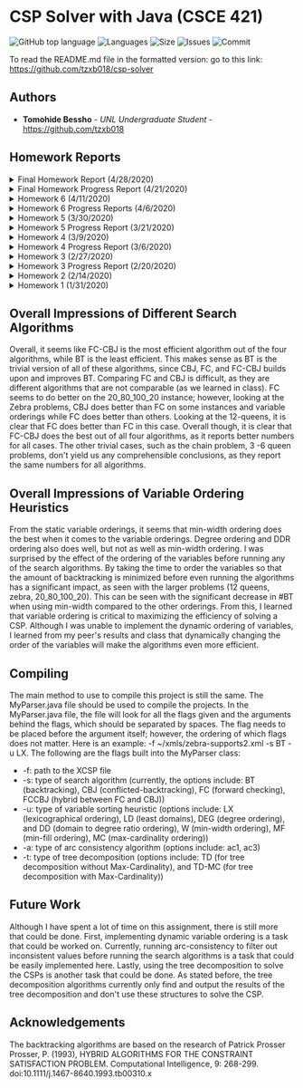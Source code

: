 # CSP Solver with Java (CSCE 421)
![GitHub top language](https://img.shields.io/github/languages/top/tzxb018/csp-solver?style=plastic)
![Languages](https://img.shields.io/github/languages/count/tzxb018/csp-solver?style=plastic)
![Size](https://img.shields.io/github/repo-size/tzxb018/csp-solver?style=plastic)
![Issues](https://img.shields.io/github/issues/tzxb018/csp-solver?style=plastic)
![Commit](https://img.shields.io/github/commit-activity/m/tzxb018/csp-solver?style=plastic)

To read the README.md file in the formatted version: go to this link: https://github.com/tzxb018/csp-solver

## Authors

- **Tomohide Bessho** - _UNL Undergraduate Student_ - https://github.com/tzxb018

## Homework Reports

<details><summary>Final Homework Report (4/28/2020) </summary>

### Overview

For my final project, I chose to create a tree decomposition of the CSP and to determine whether it was necessary to run the max-cardinality algorithm before running the max-clique algorithm. From class, we learned that the trees decomposed from this process can be used to efficiently find the solutions to the CSP in a backtrack-free manner. To create these decompositions, I first need to manifest the CSP into a graph with vertices and edges. To do this, each variable is represented as a vertex in the graph and every binary constraint is represented as an edge. The unary constraints are excluded from this graph, as they would not create an edge in the graph. For every edge, the two vertices of the edge are the two variables in the corresponding scope of the constraint. 

Once this was accomplished, the next task was to implement the min-fill heuristic to triangulate the graph. Not only does the min-fill algorithm put the variables in the perfect elimination ordering (PEO), but it also adds in edges to the graph to make sure that the graph is triangulated in a manner that minimizes the number of edges filled in. 

With the graph triangulated, the next task was to implement the max-cardinality ordering. This algorithm also returns the variables in a PEO. The reason I implemented max-cardinality was to determine whether a triangulated graph already in PEO needed to be put through the max-cardinality algorithm to return a joining tree. 

With the two algorithms for getting a PEO established, the next task was to implement the max-clique algorithm. This algorithm takes the variable in the PEO and returns the clusters with the largest amount of variables in each cluster. 

Lastly, I then implemented the joining tree algorithm to get the desired tree decomposition structure of the CSP. The joining tree takes all the max-cliques from before, finds the most optimal tree structure so that all the clusters are connected. 

### Pseudocodes 

In this section, I have outlined all the pseudocodes I have used in this assignment. The minfill algorithm has a total of 3 algorithms, where Algorithm 1 is defined as the main function and Algorithm 2 and 3 are used as helper functions for Algorithm 1. Similarly, the Component Classifier Algorithm uses a helper function defined as DFS(v) that the main function utilizes to run DFS (depth-first search) from a vertex. 

#### Minfill Algorithm [Kjærulff, 1990]
![minfill](minfill1.png)
![minfill](minfill2.png)

#### Max-Cardinality Algorithm [Tarjan and Yannakakis, 1984]
![maxcard](maxcard.png)

#### Max-Clique Algorithm [Golumbic, 1980]

![maxclique](maxclique.png)

#### Joint Tree Algorithm [Dechter, 2003a]
![jointree](jointree.png)

#### Component Classifier Algorithm [Hopcroft, 1973]
```
PROGRAM Component Classifier:
  Mark all variables as unvisited
  FOR every variable 'v':
    IF variable has not been visited yet:
      NEW component
      RUN DFS(v) starting at this variable
      ADD all variables visited during DFS to component
  
  DFS(v)
    Mark 'v' as visited
    Add 'v' to the new component
    For every neighbor 'n' of 'v':
      IF 'n' has not been visisted:
        DFS(n)
END.
```
### Compiling

To run the tree decomposition, only the file name flag and the method of tree decomposition needs to be inputted in the arguments. For example, the following is how one can run tree decomposition: -f <path/to/file.xml> -t TD (see more details in the compiling section down below). 

### Experimental Method

To determine whether max-cardinality was necessary, I ran two simulations, one where the ordering from min-fill is used in the max-clique, which is then used in the joining tree algorithm, and the second that takes the ordering from max-cardinality after running min-fill and using that ordering in max-clique to build the joining tree. These two methods were then tested on both the CSPs we have been using for class assignments and some benchmark problems from the 2008 CSP Competition (https://cse.unl.edu/~consystlab/resources/CPAI08benchmarkstats.html).

### Problems Encountered

Before starting this project, I had not properly assigned the neighbors of all the variables. Instead of adding the edge for each constraint linearly, I was going through each variable, checking which constraint's had the variable in the scope to determine the edges of the graph. This created a lot of value/reference errors and also didn't find all the edges. Whenever I needed to find a neighbor of a neighbor of a vertex, it would return empty. To fix this, I went through each constraint and added the two variables in the scope as neighbors of one another. A simple fix integral to the continuation of this project. 

When first implementing min-fill, when taking the vertex out of the graph, I was not properly taking out the edges incident to the removed vertex. With this, whenever the min-fill algorithm searched for the neighbors of the certain edge, if the edges incident to the vertex removed were not also taken out, it would detect the removed vertex as a neighbor, causing an error in the algorithm.

The last major error I encountered was not considering disconnected graphs. Both the algorithms and I assumed that the graph being passed in was connected; however, this will result in some wonky and inaccurate results when trying to build the tree. To fix this, I implemented a simple DFS algorithm that would 'visit' all the nodes in a component, and run the tree decomposition algorithms for each component. In the case where the graph was initially connected, this step doesn't affect the results. 

### Evaluation and Conclusion

The number of edges filled in by min-fill, the number of maximal cliques returned from the max-clique algorithm, the treewidth (size of the largest clique - 1), and the largest number of variables in the separators of the joining tree. The basic CSPs from our class assignments as well as some benchmark problems were tested and their data from this evaluation method was then put into an excel sheet (found in /csp-solver/Output Excel Files/Bessho-TreeDecomp-Results-Updated.xlsx). In addition, the number of variables, edges, and the density of the problem was reported as well.

When running the two different methods, the results of all 4 of these categories of data showed that there is *no difference* between running minfill and going directly to max-clique and running both min-fill and max-cardinality before going to max-clique. To see this, I created a column called Match? (Column P of Sheet 'Benchmark Problems') that returns true if the values in each column for running tree decomposition without max-cardinality match every value in the columns for running tree decomposition with max-cardinality. From all the problems I ran, this column has been calculated to be true, meaning their results are all the same regardless of running max-cardinality or not. 

The error column (column T) compares my results with those in the 2008 site's results. There are some cases where the separator or the treewidth is off by 1 or 2 (please look at notes below regarding these minimal errors). 

#### Important Notes Regarding Results

The results I obtained from the Benchmark had incorrectly calculated the treewidth. Instead of calculating the treewidth by finding the size of the largest clique and subtracting 1, they simply reported the treewidth to be the size of the largest clique. Also, some of the results from the 2008 site doesn't match the Stampede database (http://consystlab.unl.edu/benchmarks/); however, in the cases where my results do not match the 2008 site, my results match with the Stampede's database exactly. 

### Future Work 

Although this program sucessfully decomposes the CSP into a tree, it still doesn't acutally solve the CSP. Thus, using the tree decomposition to solve the CSPs is another task that could be done. As stated before, the tree decomposition algorithms currently only find and output the results of the tree decomposition and don't use these structures to solve the CSP. By solving a subproblem of the CSP in each cluster and taking advantage of the tree strucutre to prevent backtracking during search, the CSP could be solved much more efficiently than the previous search algorithms, such as BT, CBJ, FC, etc. 

### Citations
Hopcroft, J.; Tarjan, R. (1973), "Algorithm 447: efficient algorithms for graph manipulation", Communications of the ACM, 16 (6): 372–378.

Martin C. Golumbic. Algorithmic Graph Theory and Perfect Graphs. Academic Press Inc., New York, NY, 1980.

Rina Dechter. Constraint Processing. Morgan Kaufmann, 2003.	

Robert Endre Tarjan and Mihalis Yannakakis. Simple Linear-Time Algorithms to Test Chordality of Graphs, Test Acyclicity of Hyper- graphs, and Selectively Reduce Acyclic Hypergraphs. SIAM Journal on Computing, 13(3):566–579, 1984.

U. Kjærulff. Triagulation of Graphs - Algorithms Giving Small Total State Space. Research Report R-90-09, Aalborg University, Denmark, 1990.

</p>
</details>
<details><summary>Final Homework Progress Report (4/21/2020) </summary>

### Overview

For my final project, I chose to do the tree decomposition project. The goal of this project is to generate a tree decomposition and compute the treewidth of the given CSPs. In each CSP, a graph can be drawn with the given variables and constraints. Each variable is represented as a vertex in the graph and every binary constraint is represented as an edge. For every edge, the two endpoints are the two variables in the scope of the constraint. For this project, five main tasks need to be completed: 

- Implement the min-fill heuristic to triangulate a graph 
- Implement the Max Cardinality Ordering to get a PEO (or use the PEO provided by the min-fill heuristic)
- Implement the Max-Clique Algorithm for computing the maximal cliques
- Using the max-cliques, build the joining tree 
- Evaluation on binary CSPs, report: (1) number of minfills, (2) number of max cliques, (3) size of the largest clique, and (4) the largest number of variables in separators 

As of now, I have successfully implemented the min-fill heuristic and have also implemented the Max Cardinality Ordering. I have tested all the example CSPs and compared the orderings to those of the previous year's work, and my results have matched exactly to those of the previous year's work. My next goal is to work on implementing the Max-Clique Algorithm; however, I am having some trouble understanding the algorithm. I will work with Dr. Choueiry to understand how this works and how to correctly implement this. 

</details>
<details><summary>Homework 6 (4/11/2020) </summary>

### Overview

For this assignment, I implemented FC-CBJ by using the existing data structures and methods from FC and CBJ. I modified the FC_label and FC_unlabel functions to keep modularity. I also reused the same BCSSP framework I have been using them for the past assignments to implement FC-CBJ as well. I made sure to implement min-width ordering for bonus credit and compared the results from running FC and FC-CBJ for all the instances in the 17d problems. 

### New and Updated Directories

- /src/csp/Search/SetFunctions.java: I updated this script to have more set functions for the different data structures in FC and CBJ. Since FC used stacks and CBJ used Linked Lists, I had to incorporate those two different data structures to output the correct data set for the algorithm to use.
- /src/csp/Search/SearchTypes.java: I implemented static min-width ordering for ordering the variables before running the search algorithms.
- /src/csp/Search/SearchAlgorithms.java: I added FC-CBJ by modifying the existing code for FC to use the data structures and logic from CBJ if FC-CBJ is called.
- /src/csp/MyParser.java: I added three new ways to compile the code. This is strictly for debugging and outputting the results for the excel files. The code still compiles the same way as it has before.

### Impressions between FC and FC-CBJ (also found in the excel file)

For this analysis, I chose to use width ordering as my variable ordering, as it seemed to be the most efficient compared to the other static orderings. Looking at the data, it is clear that FC-CBJ is more efficient than FC. The #CC, #NV, #CPU time are all lower with FC-CBJ than FC alone. This makes sense, as FC-CBJ builds upon and improves FC by keeping track of the previous conflicts made. By using this data, FC-CBJ prevents from doing any extra backtracking FC does alone, making it more efficient. Thus, there are lower #BT with FC-CBJ compared to FC. 

</p>
</details>

<details><summary>Homework 6 Progress Reports (4/6/2020) </summary>

### Overview

This assignment has me implementing FC-CBJ by using the existing data structures and methods used in FC and CBJ. As of now, I have implemented the pseudocode from the paper and am now working on fixing out some bugs of it. I am currently having issues finding all the solutions and am having trouble finding the correct first solution for the more complex problems (zebra problem). I am also working on implementing the width ordering heuristic.

</p>
</details>
<details><summary>Homework 5 (3/30/2020)</summary>
<p>
  
### Overview

This assignment required me to create and use the data structures to implement forward checking (FC) to find the solutions to the given CSP problems given in an XCSP file. This assignment focused on implementing this different search algorithm into the already implemented BCSSP framework for search.

### Important Notes

I was unable to implement dynamic variable ordering in this assignment. Therefore, I do not have results for that part of the assignment. I also updated the way that the project is compiled. It will still compile the same way as it did previously; however, instead of having the flags be placed in any order, I made it so that it had to be in a certain order (explained in the compile section). This should not affect how the grade checker checks the assignment.

### Impressions

Comparing the results between FC, CBJ, and BT, it is clear that FC is more efficient than BT. However, since FC and CBJ are not comparable, it is hard to distinguish a concrete relationship between the two. From my results, however, I noticed that on average, it seemed that FC was more efficient than CBJ. The ability to filter out inconsistent values before actually assigning them might be quicker in some instances compared to CBJ.

### New and Updated Files/Directories

- I renamed the directory /src/csp/BacktrackSearch to /src/csp/Search because this directory does both backtrack search and forward search
- /src/csp/Search/SearchAlgorithms.java: I added FC into the already existing file. This file now holds the code for all three search types, FC, CBJ, and BT

### Data Structures

- reductions: A map that maps a variable to a stack of stack of integers. Each variable is assigned a stack of stacks that represents the reductions made during FC.
- future_fc: A map that maps a variable to a stack of integers. Each variable is assigned a stack that holds the levels at which the variable checks against another future variable.
- past_fc: Similar to future_fc, except it holds the level of the variables that have been checked in the past.
- assignments_for_fc: A map that holds the assignments of the variables (used in replace of the ArrayList to accommodate for the changing ordering of the variables)
- instantiated_variabes: A stack that holds all the variables that have been instantiated. A stack is used in case FC needs to backtrack. That way, FC can pop off of this stack.
- uninstanted_varaibles: An ArrayList that holds all the future variables.
- solutions: An ArrayList that holds all the solutions found (just for debugging purposes)

</p>
</details>
<details><summary>Homework 5 Progress Report (3/21/2020)</summary>
<p>

### Overview

Mostly, I have been working on the first part of the homework, the noncoding, problems (which I have submitted). I have also outlined the framework of forward checking; however, I have not fully implemented it yet. I have coded most of the functions relating to forward checking illustrated in the paper, I just haven't connected it to the rest of my code yet.

</p>
</details>
<details><summary>Homework 4 (3/9/2020)</summary>
<p>

### Overview

This assignment required me to create and use the data structures to implement a conflicted backtrack search (CBJ) to find the solutions to the given CSP problems given in an XCSP file. This assignment focused on implementing this different search algorithm into the already implemented BCSSP framework for search.

### Impressions

Looking at the results of CBJ compared to BT, it is quite evident that CBJ is much more efficient at finding solutions (or finding that no solution exists) to a CSP. The total number of cc, nv, bt, and CPU time are all less when running CBJ compared to BT for larger problems. Trivial problems, such as 3 queens, will not affect these results since there are minimal conflicts in the CSP. The biggest improvement I saw was when I ran the zebra problem. When running the basic BT, it took a significant amount of time to find all the possible solutions (just 1); however, with CBJ, since it keeps track of all the previous conflicts for each value in the domain of the variable, its ability to find all the solutions (just 1) was much quicker. The ability to keep track of which level each value in the domain of variable conflicts at with another variable when backchecking surprised me, as it was hard to comprehend how keeping track of the deepest level a value conflicted to could improve the performance of backtracking; however, after implementing CBJ, I feel like I have a better grasp on backtracking and how CBJ improves upon it.

### New and Updated Files/Directories

- /src/csp/BacktrackSearch/BacktrackSearch.java: this file has been updated to implement the CBJ algorithm by modifying the already implemented BCSSP framework previously implemented in Homework 3 to use CBJ_Label and CBJ_Unlabel when CBJ is called. It also integrates a new method of finding all solutions by letting the last variable "conflict" with all previous variables.
- /src/csp/BacktrackSearch/LinkedListSetFunctions.java: this file does all the set operations given two sets defined by a Linked List. This is used when finding the union between two sets.

### Data Structures

- conf_set: this data structure is an ArrayList of Linked Lists that holds integers. At each level i (in the ArrayList), the Linked List holds the levels that have been previously conflicted with level i. This structure is used to determine which level to jump to when using CBJ_UNLABEL.
  - The reason I moved away from the typical ArrayList of ArrayList data structures was that conf_set is a data structure that experiences frequent deletions. Although it is possible to do deletions with an ArrayList, I would have to use an iterator to iterate through the ArrayList when deleting items. To work around this, I used a Linked List, which is a data structure that handles deletions easier.

</p>
</details>

<details><summary>Homework 4 Progress Report (3/6/2020)</summary>
<p>
    
This assignment requires me to create and use the data structures to run conflicted backtrack search (CBJ) to find the solutions of the given CSPs. As of now, I am currently still working on implementing the label and unlabel functions for the CBJ. I have the framework of these functions completed; however, I am having trouble with debugging some issues with finding the correct solution. When comparing my results with the past, it seems that 3q, 4q, and 5q match everyone else's results; however, when I get past 6q, my results differ. I know that my function is wrong because when I run the zebra problem, I cannot find a solution. I believe I am struggling with changing the correct conf_sets, as the indices may be inconsistent in between label and unlabel.

</p>
</details>

<details><summary>Homework 3 (2/27/2020)</summary>
<p>

### Overview

This assignment required me to create and use these data structures to run a search to find the solutions to the given CSP problems. Although there are several types of search and hybrids of these searches, this assignment was focused on creating the basic search algorithm called backtracking.

### New and Updated Files/Directories

- /src/csp/BacktrackSearch/: a directory that holds all the .java files related to backtrack search
- /src/csp/BacktrackSearch/BacktrackSearch.java: the file that takes in the problem instance, sorts the variables into the variable-ordering heuristic, and initializes the backtrack search
- /src/csp/BacktrackSearch/BCSSP.java: this file is responsible for running the backtrack search algorithm. In this file, you will find the main algorithm and the functions BT*Label and BT_Unlabel
  */src/csp/MainStructures/: this directory holds all the .java files responsible for holding information/data structures about the CSP problem
  \_/src/csp/MainStructures/MyVariable.java: updated this data structure to be able to find the degree of the current variable with the given constraints (weeds out unary constraints and will normalize the constraints to count the degree correctly)
  \*/src/csp/MyParser.java: updated how the program can take in inputs in the command line (will be explained below)

### Data Structures

- Current_path: this data structure is an ArrayList that holds the MyVariable data structure. The current_path data structure will start with a null pointer at the index 0 (to indicate the top of the tree), and then the variables in sequential order after being sorted by the inputted variable-order heuristic.
- Assignments: this data structure is an Array that holds the current assignments of all the variables. If the variable has not been assigned yet, the assignment for that variable will be initialized as -1.
  </p>
  </details>

<details><summary>Homework 3 Progress Report (2/20/2020)</summary>
 
### Overview
I am currently trying to implement BT or basic backtracking. I have implemented the pseudocode given in the paper; however, I am finding trouble finding the first solution. The algorithm is not correctly backtracking when calling unlabel. I need to double-check how the levels i are being edited in unlabel.
</p>
</details>

<details><summary>Homework 2 (2/14/2020)</summary>
    
### Overview of Homework 2

This assignment was for me to use the data structures made in assignment 1 and implement AC-1 and AC-3 to reduce the domains of all the variables. I made two new classes, one called searchFunctions (I will change this name later) and ACAlgorithms. The search functions have the three main functions needed in the AC algorithms, check, supported, and revised. The check function takes in the argument of two vvps and returns whether the two vvps are supported or conflicted by the constraint shared between them. The supported function takes in a vvp and a variable to check each value of the second variable to see if that variable supports the current vvp. Lastly, the revised function takes in two variables and returns whether there is a domain change or not by running the supported functions for all the values in the first variable's domain.

The AC-1 and AC-3 algorithms use the revised function to determine if there has been a change made within their respective algorithms. The AC-1 uses a static queue that holds all the relations (in both directions) of all the constraints and the problem and runs revised for each relation to see if it can filter out any values in the domains of any of the variables. This will run until there are no more changes can be made in any of the domains of the variables. AC-3 improves upon this by using a dynamic queue that holds only the relations of the constraints that are affected by a domain change. The number of constraint checks, CPU time, fval, isize, fsize, and feffect are displayed after running each algorithm.

The program is run through the MyParser.java class, where it takes in two arguments marked by the flags -f and -a. -f distinguishes which file to run, and -a distinguished which algorithm to run ("ac1" for AC-1 and "ac3" for AC-3). The program then makes a myProblem instance, a data structure that holds all the constraints, variables, and whether it is an extension problem or not, and feeds the myProblem instance into the ACAlgorithms class to run the algorithm.

</p>
</details>

<details><summary>Homework 1 (1/31/2020)</summary>

### Overview of Homework 1

The purpose of this assignment is to parse a CSP XML file and parse it in a readable format. The parser will take in a CSP XML file (done in /src/csp/MyParser.java), parse the data, and format it in a readable way for the user to read. The MyParser.java is considered the driver class and should be run from this script.
The parser class reads in the problem name, all the variables, and the constraints from the XML file and then puts this information in a problem data structure (called /src/csp/MyProblem.java). The MyProblem data structure takes the constraints and variables and fills in the necessary information for the two data structures.
The MyVariable data structure (found in /src/csp/MyVariable.java) holds the name of the variable, the initial domain and current domain, the constraints that use that particular variable, and all of its neighbors. The toString() method was overridden to format the output for the webgrader.
The MyConstraint data structure (found in /src/csp/MyConstraint.java) is a parent class for two children data structures, MyExtensionConstraint and MyIntensionConstraint. As the name says, these hold the information for an extension constraint and an intension constraint, respectively. That way, we can distinguish the difference between the two easily with a type check in the future. It is beneficial to have two different data structures since they require different functionalities and hold different information. Their parent class, MyConstraint, holds the name of the Constraint and the scope of the constraint. The toString() methods for all three classes were also overridden for formatting reasons. A MyFunction data structure was also created (found in /src/csp/MyFunction.java) to hold information for the intension constraints.
The organization and usages of these different data structures should lead to easier access to information needed later when implementing constraint solving algorithms.

</p>
</details>

## Overall Impressions of Different Search Algorithms

Overall, it seems like FC-CBJ is the most efficient algorithm out of the four algorithms, while BT is the least efficient. This makes sense as BT is the trivial version of all of these algorithms, since CBJ, FC, and FC-CBJ builds upon and improves BT. Comparing FC and CBJ is difficult, as they are different algorithms that are not comparable (as we learned in class). FC seems to do better on the 20_80_100_20 instance; however, looking at the Zebra problems, CBJ does better than FC on some instances and variable orderings while FC does better than others. Looking at the 12-queens, it is clear that FC does better than FC in this case. Overall though, it is clear that FC-CBJ does the best out of all four algorithms, as it reports better numbers for all cases. The other trivial cases, such as the chain problem, 3 -6 queen problems, don't yield us any comprehensible conclusions, as they report the same numbers for all algorithms. 

## Overall Impressions of Variable Ordering Heuristics

From the static variable orderings, it seems that min-width ordering does the best when it comes to the variable orderings. Degree ordering and DDR ordering also does well, but not as well as min-width ordering. I was surprised by the effect of the ordering of the variables before running any of the search algorithms. By taking the time to order the variables so that the amount of backtracking is minimized before even running the algorithms has a significant impact, as seen with the larger problems (12 queens, zebra, 20_80_100_20). This can be seen with the significant decrease in #BT when using min-width compared to the other orderings. From this, I learned that variable ordering is critical to maximizing the efficiency of solving a CSP. Although I was unable to implement the dynamic ordering of variables, I learned from my peer's results and class that dynamically changing the order of the variables will make the algorithms even more efficient. 

## Compiling

The main method to use to compile this project is still the same. The MyParser.java file should be used to compile the projects. In the MyParser.java file, the file will look for all the flags given and the arguments behind the flags, which should be separated by spaces. The flag needs to be placed before the argument itself; however, the ordering of which flags does not matter. Here is an example: -f ~/xmls/zebra-supports2.xml -s BT -u LX. The following are the flags built into the MyParser class:

- -f: path to the XCSP file
- -s: type of search algorithm (currently, the options include: BT (backtracking), CBJ (conflicted-backtracking), FC (forward checking), FCCBJ (hybrid between FC and CBJ))
- -u: type of variable sorting heuristic (options include: LX (lexicographical ordering), LD (least domains), DEG (degree ordering), and DD (domain to degree ratio ordering), W (min-width ordering), MF (min-fill ordering), MC (max-cardinality ordering))
- -a: type of arc consistency algorithm (options include: ac1, ac3)
- -t: type of tree decomposition (options include: TD (for tree decomposition without Max-Cardinality), and TD-MC (for tree decomposition with Max-Cardinality)) 

## Future Work

Although I have spent a lot of time on this assignment, there is still more that could be done. First, implementing dynamic variable ordering is a task that could be worked on. Currently, running arc-consistency to filter out inconsistent values before running the search algorithms is a task that could be easily implemented here. Lastly, using the tree decomposition to solve the CSPs is another task that could be done. As stated before, the tree decomposition algorithms currently only find and output the results of the tree decomposition and don't use these structures to solve the CSP. 

## Acknowledgements

The backtracking algorithms are based on the research of Patrick Prosser  
Prosser, P. (1993), HYBRID ALGORITHMS FOR THE CONSTRAINT SATISFACTION PROBLEM. Computational Intelligence, 9: 268-299. doi:10.1111/j.1467-8640.1993.tb00310.x
